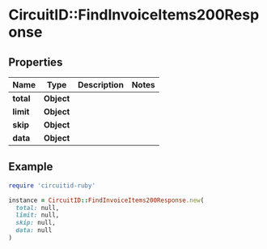 # CircuitID::FindInvoiceItems200Response

## Properties

| Name | Type | Description | Notes |
| ---- | ---- | ----------- | ----- |
| **total** | **Object** |  |  |
| **limit** | **Object** |  |  |
| **skip** | **Object** |  |  |
| **data** | **Object** |  |  |

## Example

```ruby
require 'circuitid-ruby'

instance = CircuitID::FindInvoiceItems200Response.new(
  total: null,
  limit: null,
  skip: null,
  data: null
)
```

